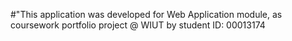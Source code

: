#"This application was developed for Web Application module, as coursework portfolio project @ WIUT by student ID: 00013174
